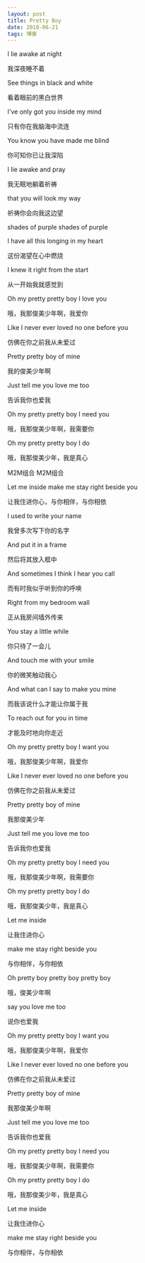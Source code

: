 ```yaml
---
layout: post
title: Pretty Boy
date: 2018-06-21
tags: 博客   
---
```


I lie awake at night   
 
我深夜睡不着

See things in black and white

看着眼前的黑白世界

I've only got you inside my mind

只有你在我脑海中流连

You know you have made me blind

你可知你已让我深陷

I lie awake and pray

我无眠地躺着祈祷

that you will look my way

祈祷你会向我这边望

shades of purple
shades of purple 

I have all this longing in my heart

这份渴望在心中燃烧

I knew it right from the start

从一开始我就感觉到

Oh my pretty pretty boy I love you

哦，我那俊美少年啊，我爱你

Like I never ever loved no one before you

仿佛在你之前我从未爱过

Pretty pretty boy of mine

我的俊美少年啊

Just tell me you love me too

告诉我你也爱我

Oh my pretty pretty boy I need you

哦，我那俊美少年啊，我需要你

Oh my pretty pretty boy I do

哦，我那俊美少年，我是真心

M2M组合
M2M组合 

Let me inside make me stay right beside you

让我住进你心，与你相伴，与你相依

I used to write your name

我曾多次写下你的名字

And put it in a frame

然后将其放入框中

And sometimes I think I hear you call

而有时我似乎听到你的呼唤

Right from my bedroom wall

正从我房间墙外传来

You stay a little while

你只待了一会儿

And touch me with your smile

你的微笑触动我心

And what can I say to make you mine

而我该说什么才能让你属于我

To reach out for you in time

才能及时地向你走近

Oh my pretty pretty boy I want you

哦，我那俊美少年啊，我爱你

Like I never ever loved no one before you

仿佛在你之前我从未爱过

Pretty pretty boy of mine

我那俊美少年

Just tell me you love me too

告诉我你也爱我

Oh my pretty pretty boy I need you

哦，我那俊美少年啊，我需要你

Oh my pretty pretty boy I do

哦，我那俊美少年，我是真心

Let me inside

让我住进你心

make me stay right beside you

与你相伴，与你相依

Oh pretty boy pretty boy pretty boy

哦，俊美少年啊

say you love me too

说你也爱我

Oh my pretty pretty boy I want you

哦，我那俊美少年啊，我爱你

Like I never ever loved no one before you

仿佛在你之前我从未爱过

Pretty pretty boy of mine

我那俊美少年啊

Just tell me you love me too

告诉我你也爱我

Oh my pretty pretty boy I need you

哦，我那俊美少年啊，我需要你

Oh my pretty pretty boy I do

哦，我那俊美少年，我是真心

Let me inside

让我住进你心

make me stay right beside you

与你相伴，与你相依








